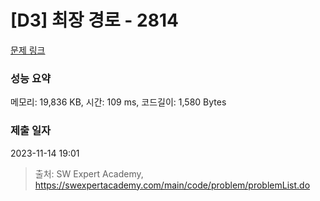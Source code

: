 # [D3] 최장 경로 - 2814 

[문제 링크](https://swexpertacademy.com/main/code/problem/problemDetail.do?contestProbId=AV7GOPPaAeMDFAXB) 

### 성능 요약

메모리: 19,836 KB, 시간: 109 ms, 코드길이: 1,580 Bytes

### 제출 일자

2023-11-14 19:01



> 출처: SW Expert Academy, https://swexpertacademy.com/main/code/problem/problemList.do